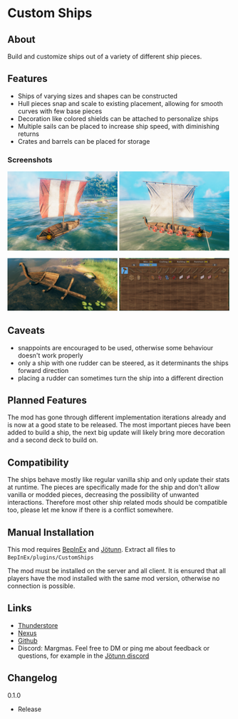# Custom Ships

## About

Build and customize ships out of a variety of different ship pieces.


## Features

- Ships of varying sizes and shapes can be constructed
- Hull pieces snap and scale to existing placement, allowing for smooth curves with few base pieces
- Decoration like colored shields can be attached to personalize ships
- Multiple sails can be placed to increase ship speed, with diminishing returns
- Crates and barrels can be placed for storage


### Screenshots

<img src="https://raw.githubusercontent.com/MSchmoecker/CustomShips/master/Docs/small_ship.png" width="49%" alt="Small  Ship"/> <img src="https://raw.githubusercontent.com/MSchmoecker/CustomShips/master/Docs/medium_ship.png" width="49%" alt="Medium Ship"/>

<img src="https://raw.githubusercontent.com/MSchmoecker/CustomShips/master/Docs/ship_construction.png" width="49%" alt="Ship Construction"/> <img src="https://raw.githubusercontent.com/MSchmoecker/CustomShips/master/Docs/ship_pieces.png" width="49%" alt="Ship Pieces"/>


## Caveats

- snappoints are encouraged to be used, otherwise some behaviour doesn't work properly
- only a ship with one rudder can be steered, as it determinants the ships forward direction
- placing a rudder can sometimes turn the ship into a different direction


## Planned Features

The mod has gone through different implementation iterations already and is now at a good state to be released.
The most important pieces have been added to build a ship, the next big update will likely bring more decoration and a second deck to build on.


## Compatibility

The ships behave mostly like regular vanilla ship and only update their stats at runtime.
The pieces are specifically made for the ship and don't allow vanilla or modded pieces, decreasing the possibility of unwanted interactions.
Therefore most other ship related mods should be compatible too, please let me know if there is a conflict somewhere.


## Manual Installation

This mod requires [BepInEx](https://valheim.thunderstore.io/package/denikson/BepInExPack_Valheim/) and [Jötunn](https://valheim.thunderstore.io/package/ValheimModding/Jotunn/).
Extract all files to `BepInEx/plugins/CustomShips`

The mod must be installed on the server and all client.
It is ensured that all players have the mod installed with the same mod version, otherwise no connection is possible.


## Links

- [Thunderstore](https://valheim.thunderstore.io/package/MSchmoecker/CustomShips/)
- [Nexus](https://www.nexusmods.com/valheim/mods/2653)
- [Github](https://github.com/MSchmoecker/CustomShips)
- Discord: Margmas. Feel free to DM or ping me about feedback or questions, for example in the [Jötunn discord](https://discord.gg/DdUt6g7gyA)

## Changelog

0.1.0
- Release
